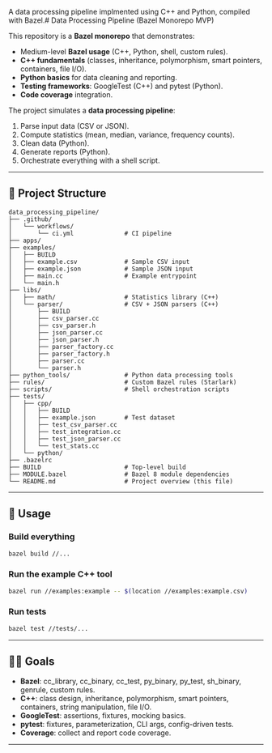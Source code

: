 A data processing pipeline implmented using C++ and Python, compiled with Bazel.# Data Processing Pipeline (Bazel Monorepo MVP)

This repository is a **Bazel monorepo** that demonstrates:

* Medium-level **Bazel usage** (C++, Python, shell, custom rules).
* **C++ fundamentals** (classes, inheritance, polymorphism, smart pointers, containers, file I/O).
* **Python basics** for data cleaning and reporting.
* **Testing frameworks**: GoogleTest (C++) and pytest (Python).
* **Code coverage** integration.

The project simulates a **data processing pipeline**:

1. Parse input data (CSV or JSON).
2. Compute statistics (mean, median, variance, frequency counts).
3. Clean data (Python).
4. Generate reports (Python).
5. Orchestrate everything with a shell script.

---

## 📂 Project Structure

```
data_processing_pipeline/
├── .github/
│   └── workflows/
│       └── ci.yml              # CI pipeline
├── apps/
├── examples/
│   ├── BUILD
│   ├── example.csv             # Sample CSV input
│   ├── example.json            # Sample JSON input
│   ├── main.cc                 # Example entrypoint
│   └── main.h
├── libs/
│   ├── math/                   # Statistics library (C++)
│   └── parser/                 # CSV + JSON parsers (C++)
│       ├── BUILD
│       ├── csv_parser.cc
│       ├── csv_parser.h
│       ├── json_parser.cc
│       ├── json_parser.h
│       ├── parser_factory.cc
│       ├── parser_factory.h
│       ├── parser.cc
│       └── parser.h
├── python_tools/               # Python data processing tools
├── rules/                      # Custom Bazel rules (Starlark)
├── scripts/                    # Shell orchestration scripts
├── tests/
│   ├── cpp/
│   │   ├── BUILD
│   │   ├── example.json        # Test dataset
│   │   ├── test_csv_parser.cc
│   │   ├── test_integration.cc
│   │   ├── test_json_parser.cc
│   │   └── test_stats.cc
│   └── python/
├── .bazelrc
├── BUILD                       # Top-level build
├── MODULE.bazel                # Bazel 8 module dependencies
└── README.md                   # Project overview (this file)
```

---

## 🚀 Usage

### Build everything

```bash
bazel build //...
```

### Run the example C++ tool

```bash
bazel run //examples:example -- $(location //examples:example.csv)
```

### Run tests

```bash
bazel test //tests/...
```


---

## 🧑‍💻 Goals

* **Bazel**: cc\_library, cc\_binary, cc\_test, py\_binary, py\_test, sh\_binary, genrule, custom rules.
* **C++**: class design, inheritance, polymorphism, smart pointers, containers, string manipulation, file I/O.
* **GoogleTest**: assertions, fixtures, mocking basics.
* **pytest**: fixtures, parameterization, CLI args, config-driven tests.
* **Coverage**: collect and report code coverage.

---
